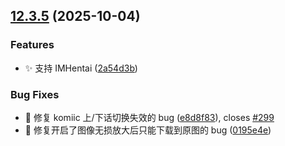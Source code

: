 ## [12.3.5](https://github.com/hymbz/ComicReadScript/compare/v12.3.4...v12.3.5) (2025-10-04)

### Features

* :sparkles: 支持 IMHentai ([2a54d3b](https://github.com/hymbz/ComicReadScript/commit/2a54d3b5d83b7ddb40a3c2e010b823ed71edc8a9))

### Bug Fixes

* :bug: 修复 komiic 上/下话切换失效的 bug ([e8d8f83](https://github.com/hymbz/ComicReadScript/commit/e8d8f834bd92d84917d312138fde1128c7c175c5)), closes [#299](https://github.com/hymbz/ComicReadScript/issues/299)
* :bug: 修复开启了图像无损放大后只能下载到原图的 bug ([0195e4e](https://github.com/hymbz/ComicReadScript/commit/0195e4e9c82ea97fb42337872c0d6ff5dbf0bce9))
